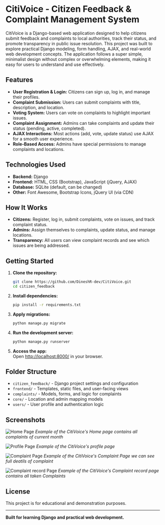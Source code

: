 # CitiVoice - Citizen Feedback & Complaint Management System

CitiVoice is a Django-based web application designed to help citizens submit feedback and complaints to local authorities, track their status, and promote transparency in public issue resolution. This project was built to explore practical Django modeling, form handling, AJAX, and real-world web development concepts. The application follows a super simple, minimalist design without complex or overwhelming elements, making it easy for users to understand and use effectively.

## Features

- **User Registration & Login:** Citizens can sign up, log in, and manage their profiles.
- **Complaint Submission:** Users can submit complaints with title, description, and location.
- **Voting System:** Users can vote on complaints to highlight important issues.
- **Complaint Assignment:** Admins can take complaints and update their status (pending, active, completed).
- **AJAX Interactions:** Most actions (add, vote, update status) use AJAX for a smooth user experience.
- **Role-Based Access:** Admins have special permissions to manage complaints and locations.

## Technologies Used

- **Backend:** Django
- **Frontend:** HTML, CSS (Bootstrap), JavaScript (jQuery, AJAX)
- **Database:** SQLite (default, can be changed)
- **Other:** Font Awesome, Bootstrap Icons, jQuery UI (via CDN)

## How It Works

- **Citizens:** Register, log in, submit complaints, vote on issues, and track complaint status.
- **Admins:** Assign themselves to complaints, update status, and manage locations.
- **Transparency:** All users can view complaint records and see which issues are being addressed.

## Getting Started

1. **Clone the repository:**
   ```bash
   git clone https://github.com/DineshR-dev/CitiVoice.git
   cd citizen_feedback
   ```

2. **Install dependencies:**
   ```bash
   pip install -r requirements.txt
   ```

3. **Apply migrations:**
   ```bash
   python manage.py migrate
   ```

4. **Run the development server:**
   ```bash
   python manage.py runserver
   ```

5. **Access the app:**  
   Open [http://localhost:8000/](http://localhost:8000/) in your browser.

## Folder Structure

- `citizen_feedback/` - Django project settings and configuration
- `frontend/` - Templates, static files, and user-facing views
- `complaints/` - Models, forms, and logic for complaints
- `core/` - Location and admin mapping models
- `users/` - User profile and authentication logic

## Screenshots

![Home Page](https://github.com/user-attachments/assets/4e9ce2a8-fb02-4187-9d5c-1f18f05652b0)
*Example of the CitiVoice's Home page contains all complaints of current month* 

![Profile Page](https://github.com/user-attachments/assets/d67a4dfd-156e-452d-b23a-a84db45026e9)
*Example of the CitiVoice's profile page*

![Complaint Page](https://github.com/user-attachments/assets/69c6704d-f83f-4353-a2f5-4d247e7ce6ff)
*Example of the CitiVoice's Complaint Page we can see full deatils of complaint*

![Complaint record Page](https://github.com/user-attachments/assets/ac0d9a93-0e22-477d-b253-2a03537fc951)
*Example of the CitiVoice's Complaint record page contains all taken Complaints*

## License

This project is for educational and demonstration purposes.

---

**Built for learning Django and practical web development.**
